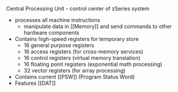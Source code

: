 Central Processing Unit - control center of zSeries system
- processes all machine instructions
	- manipulate data in [[Memory]] and send commands to other hardware components
- Contains high-speed registers for temporary store
	- 16 general purpose registers
	- 16 access registers (for cross-memory services)
	- 16 control registers (virtual memory translation)
	- 16 floating point registers (exponential math processing)
	- 32 vector registers (for array processing)
- Contains current [[PSW]] (Program Status Word)
- Features [[DAT]]


